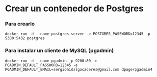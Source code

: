 #

# Crear un contenedor de Postgres

### Para crearlo

```
docker run -d --name postgres-server -e POSTGRES_PASSWORD=12345 -p 5300:5432 postgres
```

### Para instalar un cliente de MySQL (pgadmin)

```
docker run -d --name pgadmin -p 9200:80 -e PGADMIN_DEFAULT_PASSWORD=12345 -e PGADMIN_DEFAULT_EMAIL=sergiohidalgocaceres@gmail.com dpage/pgadmin4
```
